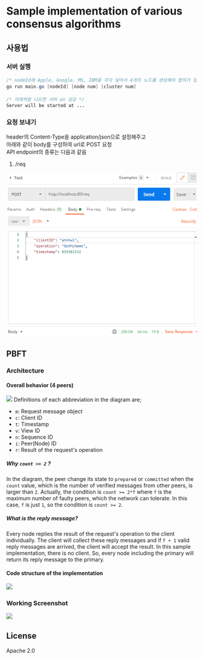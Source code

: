 # Sample implementation of various consensus algorithms

## 사용법

### 서버 실행
```java
/* nodeId에 Apple, Google, MS, IBM을 각각 넣어서 4개의 노드를 생성해야 합의가 정상적으로 이루어짐 */
go run main.go [nodeId] [node num] [cluster num]

/* 아래처럼 나오면 서버 on 성공 */  
Server will be started at ...
```

### 요청 보내기

header의 Content-Type을 application/json으로 설정해주고  
아래와 같이 body를 구성하여 url로 POST 요청  
API endpoint의 종류는 다음과 같음  
1. /req

![](./request.png)

## PBFT
### Architecture
#### Overall behavior (4 peers)
![](./pbft-consensus-behavior.jpg)
Definitions of each abbreviation in the diagram are;

* `m`: Request message object
* `c`: Client ID
* `t`: Timestamp
* `v`: View ID
* `n`: Sequence ID
* `i`: Peer(Node) ID
* `r`: Result of the request's operation

##### Why `count >= 2` ?
In the diagram, the peer change its state to `prepared` or `committed` when the `count` value, which is the number of verified messages from other peers, is larger than `2`.
Actually, the condition is `count >= 2*f` where `f` is the maximum number of faulty peers, which the network can tolerate. In this case, `f` is just `1`, so the condition is `count >= 2`. 

##### What is the reply message?
Every node replies the result of the request's operation to the client individually. The client will collect these reply messages and if `f + 1` valid reply messages are arrived, the client will accept the result.
In this sample implementation, there is no client. So, every node including the primary will return its reply message to the primary.

#### Code structure of the implementation
![](./pbft-consensus-architecture.png)

### Working Screenshot
![](./working-screenshot.png)

## License
Apache 2.0
